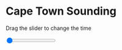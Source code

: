 <h1>Cape Town Sounding</h1>
<p>Drag the slider to change the time</p>

<div class="slidecontainer">
<input oninput='setImage(this)' class="slider" type="range" min="0" max="2" value="0" step="1" />
<img id='img'/>
</div>

<script>
var img = document.getElementById('img');
var img_array = ['/assets/images/skwt/skd_cpt_wrfout_d01_2020-04-24_12:00:00.png',
'/assets/images/skwt/skd_cpt_wrfout_d01_2020-04-24_18:00:00.png',];
function setImage(obj)
{
        var value = obj.value;
        img.src = img_array[value];

}
</script>
